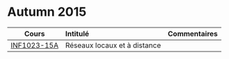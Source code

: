 # Autumn 2015

|    Cours                                                    | Intitulé                                    |  Commentaires              |
|:-----------------------------------------------------------:|:--------------------------------------------|:---------------------------| 
| [INF1023-15A](https://github.com/CollegeBoreal/INF1023-15A) | Réseaux locaux et à distance                |                            |
